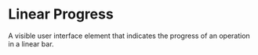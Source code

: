 # Linear Progress

A visible user interface element that indicates the progress of an operation in a linear bar.